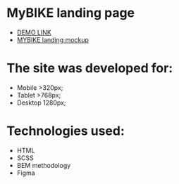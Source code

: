 # MyBIKE landing page
- [DEMO LINK](https://BiletskyiVolodymyr.github.io/MyBiKE-landind/)
- [MYBIKE landing mockup](https://www.figma.com/file/NZQAIydtHo5QkINyGLHNcq/BIKE-New-Version?node-id=0%3A1)

# The site was developed for:
- Mobile >320px;
- Tablet >768px;
- Desktop 1280px;

# Technologies used:
- HTML
- SCSS 
- BEM methodology
- Figma